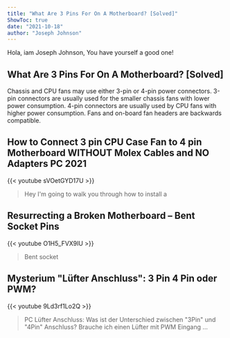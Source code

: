 ```yaml
---
title: "What Are 3 Pins For On A Motherboard? [Solved]"
ShowToc: true 
date: "2021-10-18"
author: "Joseph Johnson" 
---
```


Hola, iam Joseph Johnson, You have yourself a good one!
## What Are 3 Pins For On A Motherboard? [Solved]
Chassis and CPU fans may use either 3-pin or 4-pin power connectors. 3-pin connectors are usually used for the smaller chassis fans with lower power consumption. 4-pin connectors are usually used by CPU fans with higher power consumption. Fans and on-board fan headers are backwards compatible.

## How to Connect 3 pin CPU Case Fan to 4 pin Motherboard WITHOUT Molex Cables and NO Adapters PC 2021
{{< youtube sVOetGYD17U >}}
>Hey I'm going to walk you through how to install a 

## Resurrecting a Broken Motherboard – Bent Socket Pins
{{< youtube O1H5_FVX9lU >}}
>Bent socket 

## Mysterium "Lüfter Anschluss": 3 Pin 4 Pin oder PWM?
{{< youtube 9Ld3rf1Lo2Q >}}
>PC Lüfter Anschluss: Was ist der Unterschied zwischen "3Pin" und "4Pin" Anschluss? Brauche ich einen Lüfter mit PWM Eingang ...

